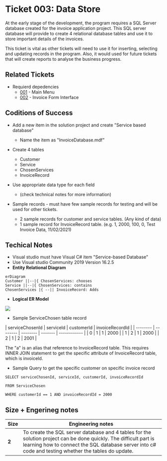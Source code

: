 Ticket 003: Data Store
=======================

At the early stage of the development, the program requires a SQL Server database created for the invoice application project. This SQL server database will provide to create 4 relational database tables and use it to store important details of the invoices. 

This ticket is vital as other tickets will need to use it for inserting, selecting and updating records in the program. Also, it would used for future tickets that will create reports to analyse the business progress. 

Related Tickets
---------------
* Requierd depedencies
    * [001](./001.md) - Main Menu
    * [002](./002.md) - Invoice Form Interface


Coditions of Success
--------------------
*  Add a new item in the solution project and create "Service based database"
    *  Name the item as "InvoiceDatabase.mdf"
*  Create 4 tables
    * Customer
    * Service
    * ChosenServices
    * InvoiceRecord

* Use appropriate data type for each field 
    * (check technical notes for more information)
    
* Sample records - must have few sample records for testing and will be used for other tickets.
    * 2 sample records for customer and service tables. (Any kind of data)
    * 1 sample record for InvoiceRecord table. 
        (e.g. 1, 2000, 100, 0, Test Invoice Data, 11/02/2021)

Techical Notes
--------------
* Visual studio must have Visual C# item "Service-based Database"
* Use Visual studio Community 2019 Version 16.2.5
* **Entity Relational Diagram**
```mermaid
erDiagram
Customer ||--|{ ChosenServices: chooses
Service ||--|{ ChosenServices: contains
ChosenServices |{ --|| InvoiceRecord: Adds
```


* **Logical ER Model**

![](https://i.imgur.com/mA0fGpQ.png)





* Sample ServiceChosen table record


| serviceChosenId | serviceId | customerId | invoiceRecordId |
| -------- | -------- | -------- | ------- | ------------ |
|     0     | 1     | 1     |     2000   |
|     1     | 2     | 1     |     2000   |
|     2     | 1     | 2     |     2001   |

The "a" is an alias that reference to InvoiceRecord table. This requires INNER JOIN statement to get the specific attribute of InvoiceRecord table, which is invoiceId. 

* Sample Query to get the specific customer on specific invoice record
```sql=
SELECT serviceChosenId, serviceId, customerId, invoiceRecordId

FROM ServiceChosen

WHERE customerId == 1 AND invoiceRecordId = 2000
```


Size + Engerineg notes
----------------------
| Size | Engineering notes | 
| -------- | -------- |
| **2**    | To create the SQL server database and 4 tables for the solution project can be done quickly. The difficult part is learning how to connect the SQL database server into c# code and testing whether the tables do update. | 
